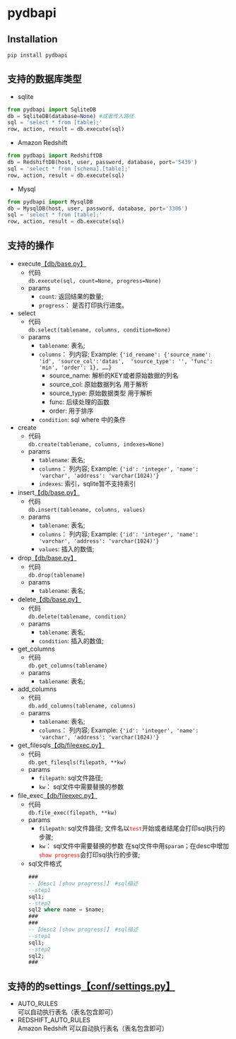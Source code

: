 # pydbapi

## Installation
```python
pip install pydbapi
```

## 支持的数据库类型
+ sqlite
```python
from pydbapi import SqliteDB
db = SqliteDB(database=None) #或者传入路径
sql = 'select * from [table];'
row, action, result = db.execute(sql)
```
+ Amazon Redshift
```python
from pydbapi import RedshiftDB
db = RedshiftDB(host, user, password, database, port='5439')
sql = 'select * from [schema].[table];'
row, action, result = db.execute(sql)
```
+ Mysql
```python
from pydbapi import MysqlDB
db = MysqlDB(host, user, password, database, port='3306')
sql = 'select * from [table];'
row, action, result = db.execute(sql)
```

## 支持的操作
+ execute[【db/base.py】](https://github.com/longfengpili/pydbapi/blob/master/pydbapi/db/base.py)
    + 代码  
        `db.execute(sql, count=None, progress=None)`
    + params
        * `count`: 返回结果的数量;
        * `progress`： 是否打印执行进度。
+ select
    + 代码  
        `db.select(tablename, columns, condition=None)`
    + params
        * `tablename`: 表名;
        * `columns`： 列内容; Example: `{'id_rename': {'source_name': 'id', 'source_col':'datas',  'source_type': '', 'func': 'min', 'order': 1}, ……}`
            - source_name: 解析的KEY或者原始数据的列名
            - source_col: 原始数据列名 用于解析
            - source_type: 原始数据类型 用于解析
            - func: 后续处理的函数
            - order: 用于排序
        * `condition`: sql where 中的条件
+ create
    + 代码  
        `db.create(tablename, columns, indexes=None)`
    + params
        * `tablename`: 表名;
        * `columns`： 列内容; Example: `{'id': 'integer', 'name': 'varchar', 'address': 'varchar(1024)'}`
        * `indexes`: 索引，sqlite暂不支持索引
+ insert[【db/base.py】](https://github.com/longfengpili/pydbapi/blob/master/pydbapi/db/base.py)
    + 代码  
        `db.insert(tablename, columns, values)`
    + params
        * `tablename`: 表名;
        * `columns`： 列内容; Example: `{'id': 'integer', 'name': 'varchar', 'address': 'varchar(1024)'}`
        * `values`: 插入的数值; 
+ drop[【db/base.py】](https://github.com/longfengpili/pydbapi/blob/master/pydbapi/db/base.py)
    + 代码  
        `db.drop(tablename)`
    + params
        * `tablename`: 表名;
+ delete[【db/base.py】](https://github.com/longfengpili/pydbapi/blob/master/pydbapi/db/base.py)
    + 代码  
        `db.delete(tablename, condition)`
    + params
        * `tablename`: 表名;
        * `condition`: 插入的数值; 
+ get_columns
    + 代码  
        `db.get_columns(tablename)`
    + params
        * `tablename`: 表名;
+ add_columns
    + 代码  
        `db.add_columns(tablename, columns)`
    + params
        * `tablename`: 表名;
        * `columns`： 列内容; Example: `{'id': 'integer', 'name': 'varchar', 'address': 'varchar(1024)'}`
+ get_filesqls[【db/fileexec.py】](https://github.com/longfengpili/pydbapi/blob/master/pydbapi/db/fileexec.py)
    + 代码  
        `db.get_filesqls(filepath, **kw)`
    + params
        * `filepath`: sql文件路径;
        * `kw`： sql文件中需要替换的参数
+ file_exec[【db/fileexec.py】](https://github.com/longfengpili/pydbapi/blob/master/pydbapi/db/fileexec.py)
    + 代码  
        `db.file_exec(filepath, **kw)`
    + params
        * `filepath`: sql文件路径; 文件名以<font color=red>`test`</font>开始或者结尾会打印sql执行的步骤;
        * `kw`： sql文件中需要替换的参数 在sql文件中用`$param`；在desc中增加<font color=red>`show progress`</font>会打印sql执行的步骤;
    + sql文件格式
        ```sql
        ###
        --【desc1 [show progress]】 #sql描述
        --step1
        sql1;
        --step2
        sql2 where name = $name;
        ###
        ###
        --【desc2 [show progress]】 #sql描述
        --step1
        sql1;
        --step2
        sql2;
        ###
        ```

## 支持的的settings[【conf/settings.py】](https://github.com/longfengpili/pydbapi/blob/master/pydbapi/conf/settings.py)
+ AUTO_RULES  
    可以自动执行表名（表名包含即可）
+ REDSHIFT_AUTO_RULES   
    Amazon Redshift 可以自动执行表名（表名包含即可）
